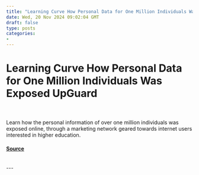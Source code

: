 ```yaml
---
title: "Learning Curve How Personal Data for One Million Individuals Was Exposed UpGuard"
date: Wed, 20 Nov 2024 09:02:04 GMT
draft: false
type: posts
categories: 
- 
---
```

# Learning Curve How Personal Data for One Million Individuals Was Exposed UpGuard

<br/>

<br/>
Learn how the personal information of over one million individuals was exposed online, through a marketing network geared towards internet users interested in higher education.

#### [Source](https://www.upguard.com/breaches/rsync-tdm)

<br/>
---
